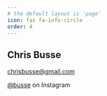 ```yaml
---
# the default layout is 'page'
icon: fas fa-info-circle
order: 4
---
```


## Chris Busse
chrisbusse@gmail.com

[@busse](https://instagram.com/busse) on Instagram
